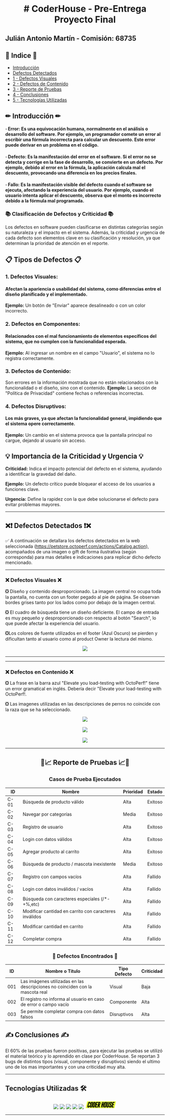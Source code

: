 <div align="center">
  <h1 align="center">  # CoderHouse - Pre-Entrega Proyecto Final </h1> <a name="inicio"></a>
</div>

<div>
  <h2>  Julián Antonio Martín - Comisión: 68735 </h2> <a name="inicio"></a>
</div>

## 📃 Indice 📃
* [Introducción](#inicio)
* [ Defectos Detectados ](#defectos_detec)
* [1 - Defectos Visuales](#defecto_vis)
* [2 - Defectos de Contenido](#defecto_cont)
* [3 - Reporte de Pruebas](#reporte)
* [4 - Conclusiones](#conclusiones)
* [5 - Tecnologías Utilizadas](#tecnologias)



## ✏ Introducción ✏ <a name="inicio"></a>

#### ▫ **Error:** Es una equivocación humana, normalmente en el análisis o desarrollo del software. Por ejemplo, un programador comete un error al escribir una fórmula incorrecta para calcular un descuento. Este error puede derivar en un problema en el código.
#### ▫ **Defecto:** Es la manifestación del error en el software. Si el error no se detecta y corrige en la fase de desarrollo, se convierte en un defecto. Por ejemplo, debido al error en la fórmula, la aplicación calcula mal el descuento, provocando una diferencia en los precios finales.
#### ▫ **Fallo:** Es la manifestación visible del defecto cuando el software se ejecuta, afectando la experiencia del usuario. Por ejemplo, cuando el usuario intenta aplicar el descuento, observa que el monto es incorrecto debido a la fórmula mal programada.

  ### 📚 Clasificación de Defectos y Criticidad 📚
Los defectos en software pueden clasificarse en distintas categorías según su naturaleza y el impacto en el sistema. Además, la criticidad y urgencia de cada defecto son elementos clave en su clasificación y resolución, ya que determinan la prioridad de atención en el reporte.

## 📋 Tipos de Defectos 📋
  ### 1. Defectos Visuales:

#### Afectan la apariencia o usabilidad del sistema, como diferencias entre el diseño planificado y el implementado.
**Ejemplo:** Un botón de "Enviar" aparece desalineado o con un color incorrecto.

  ### 2. Defectos en Componentes:

#### Relacionados con el mal funcionamiento de elementos específicos del sistema, que no cumplen con la funcionalidad esperada.
**Ejemplo:** Al ingresar un nombre en el campo "Usuario", el sistema no lo registra correctamente.

  ### 3. Defectos de Contenido:

Son errores en la información mostrada que no están relacionados con la funcionalidad o el diseño, sino con el contenido.
**Ejemplo:** La sección de "Política de Privacidad" contiene fechas o referencias incorrectas.

  ### 4. Defectos Disruptivos:

#### Los más graves, ya que afectan la funcionalidad general, impidiendo que el sistema opere correctamente.
**Ejemplo:** Un cambio en el sistema provoca que la pantalla principal no cargue, dejando al usuario sin acceso.
## 💡 Importancia de la Criticidad y Urgencia 💡
**Criticidad:** Indica el impacto potencial del defecto en el sistema, ayudando a identificar la gravedad del daño.

**Ejemplo:** Un defecto crítico puede bloquear el acceso de los usuarios a funciones clave.

**Urgencia:** Define la rapidez con la que debe solucionarse el defecto para evitar problemas mayores.

---

## ❌❗ Defectos Detectados ❗❌   <a name="defectos_detec"></a>

  ✅ A continuación se detallara los defectos detectados en la web seleccionada (https://petstore.octoperf.com/actions/Catalog.action), acompañados de una imagen o gift de forma ilustrativa (según corresponda) para mas detalles e indicaciones para replicar dicho defecto mencionado.

---

### ❌ Defectos Visuales ❌   <a name="defecto_vis"></a>
  ❎ Diseño y contenido desproporcionado. La imagen central no ocupa toda la pantalla, no cuenta con un footer pegado al pie de página. Se observan bordes grises tanto por los lados como por debajo de la imagen central.
  
  ❎ El cuadro de búsqueda tiene un diseño deficiente. El campo de entrada es muy pequeño y desproporcionado con respecto al botón "Search", lo que puede afectar la experiencia del usuario.

  ❎Los colores de fuente utilizados en el footer (Azul Oscuro) se pierden y dificultan tanto al usuario como al product Owner la lectura del mismo.

<p align="center"><img src="https://github.com/user-attachments/assets/d09da927-2f6f-49de-ac20-87778294f89b" width="50%"/></p>

---


---

### ❌ Defectos en Contenido ❌   <a name="defecto_cont"></a>
  ❎ La frase en la barra azul "Elevate you load-testing with OctoPerf!" tiene un error gramatical en inglés. Debería decir "Elevate your load-testing with OctoPerf!.
  
  ❎ Las imagenes utilizadas en las descripciones de perros no coincide con la raza que se ha seleccionado.

  
  <p align="center"><img src="https://github.com/user-attachments/assets/cf9c92e5-cfa6-4515-8914-89679ba70e41" width="50%"/></p>
  <p align="center"><img src="https://github.com/user-attachments/assets/8c13dc08-4341-4285-a977-38a39690ee19" width="50%"/></p>
  <p align="center"><img src="https://github.com/user-attachments/assets/25735aa6-6e5f-4376-8fce-78abf3f88890" width="50%"/></p>

---

  <h2 align="center"> 🧪📈  Reporte de Pruebas 📈🧪  </h2> <a name="reporte"></a>


  <div align="center">

  ###  Casos de Prueba Ejecutados 

| ID   | Nombre                                                              | Prioridad | Estado   |
|------|---------------------------------------------------------------------|-----------|----------|
| C-01 | Búsqueda de producto válido                                         | Alta      | Exitoso  |
| C-02 | Navegar por categorías                                              | Media     | Exitoso  |
| C-03 | Registro de usuario                                                 | Alta      | Exitoso  |
| C-04 | Login con datos válidos                                             | Alta      | Exitoso  |
| C-05 | Agregar producto al carrito                                         | Alta      | Exitoso  |
| C-06 | Búsqueda de producto / mascota inexistente                          | Media     | Exitoso  |
| C-07 | Registro con campos vacíos                                          | Alta      | Fallido  |
| C-08 | Login con datos inválidos / vacíos                                  | Alta      | Fallido  |
| C-09 | Búsqueda con caracteres especiales (/*-+%,etc)                      | Alta      | Fallido  |
| C-10 | Modificar cantidad en carrito con caracteres inválidos              | Alta      | Fallido  |
| C-11 | Modificar cantidad en carrito                                       | Alta      | Fallido  |
| C-12 | Completar compra                                                    | Alta      | Fallido  |





### 🚨 Defectos Encontrados 🚨  

| ID   | Nombre o Título                                                                 | Tipo Defecto  | Criticidad |
|------|----------------------------------------------------------------------------------|---------------|------------|
| 001  | Las imágenes utilizadas en las descripciones no coinciden con la mascota real   | Visual        | Baja       |
| 002  | El registro no informa al usuario en caso de error o campo vacío                | Componente    | Alta       |
| 003  | Se permite completar compra con datos falsos                                    | Disruptivos   | Alta       |

</div>

<p></p>

## <p> ✍ Conclusiones ✍ </p>    <a name="conclusiones"></a>
El 60% de las pruebas fueron positivas, para ejecutar las pruebas se utilizó el material teórico y lo
aprendido en clase por CoderHouse.
Se reportan 3 bugs de distintos tipos (visual, componente y disruptivos) siendo el ultimo uno de los mas
importantes y con una criticidad muy alta.



---

## Tecnologías Utilizadas 🛠️  <a name="tecnologias"></a>

<div align="center">
    <img src="https://img.shields.io/badge/Microsoft_Excel-217346?style=for-the-badge&logo=microsoft-excel&logoColor=white" />
    <img src="https://img.shields.io/badge/GitHub-100000?style=for-the-badge&logo=github&logoColor=white" />
    <img src="https://img.shields.io/badge/Microsoft_Word-2B579A?style=for-the-badge&logo=microsoft-word&logoColor=white" />
    <img src="https://img.shields.io/badge/Discord-5865F2?style=for-the-badge&logo=discord&logoColor=white" />
    <img src="https://img.shields.io/badge/Zoom-2D8CFF?style=for-the-badge&logo=zoom&logoColor=white" />
    <img src="https://github.com/JulianMartin98/coderHouse-P1/blob/main/CoderHouseV2.png" height="28"/>
</div>


-----



